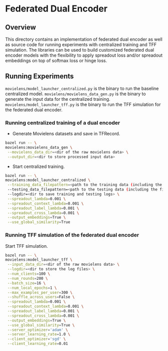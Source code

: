 # Federated Dual Encoder

## Overview

This directory contains an implementation of federated dual encoder as well as
source code for running experiments with centralized training and TFF
simulation. The libraries can be used to build customized federated dual encoder
models with the flexibility to apply spreadout loss and/or spreadout embeddings
on top of softmax loss or hinge loss.

## Running Experiments

`movielens/model_launcher_centralized.py` is the binary to run the baseline
centralized model. `movielens/movielens_data_gen.py` is the binary to generate
the input data for the centralized training. `movielens/model_launcher_tff.py`
is the binary to run the TFF simulation for the federated dual encoder.

### Running centralized training of a dual encoder

*   Generate Movielens datasets and save in TFRecord.

```bash
bazel run -- \
movielens:movielens_data_gen \
 --movielens_data_dir=<dir of the raw movielens data> \
 --output_dir=<dir to store processed input data>
```

*   Start centralized training.

```bash
bazel run -- \
movielens:model_launcher_centralized \
 --training_data_filepattern=<path to the training data (including the file name)> \
 --testing_data_filepattern=<path to the testing data (including the file name)> \
 --logdir=<dir to save training and testing logs> \
 --spreadout_lambda=0.001 \
 --spreadout_context_lambda=0.001 \
 --spreadout_label_lambda=0.001 \
 --spreadout_cross_lambda=0.001 \
 --output_embeddings=True \
 --use_global_similarity=True
```

### Running TFF simulation of the federated dual encoder

Start TFF simulation.

```bash
bazel run -- \
movielens:model_launcher_tff \
 --input_data_dir=<dir of the raw movielens data> \
 --logdir=<dir to store the log files> \
 --num_clients=100 \
 --num_rounds=200 \
 --batch_size=16 \
 --num_local_epochs=1 \
 --max_examples_per_user=300 \
 --shuffle_across_users=False \
 --spreadout_lambda=0.001 \
 --spreadout_context_lambda=0.001 \
 --spreadout_label_lambda=0.001 \
 --spreadout_cross_lambda=0.001 \
 --output_embeddings=True \
 --use_global_similarity=True \
 --server_optimizer='adam' \
 --server_learning_rate=1.0 \
 --client_optimizer='sgd' \
 --client_learning_rate=0.01
```
